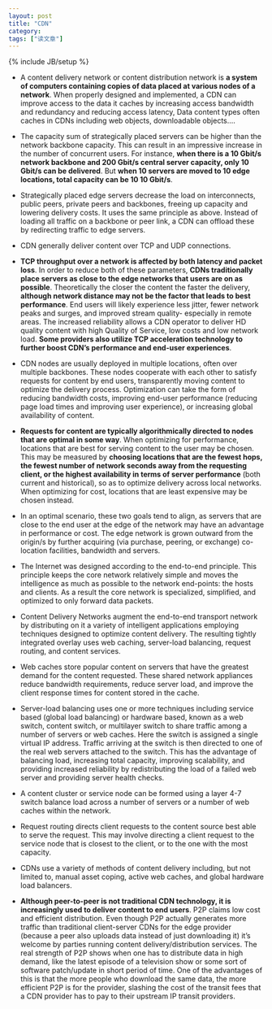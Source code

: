 ```yaml
---
layout: post
title: "CDN"
category: 
tags: ["读文章"]
---
```

{% include JB/setup %}

* A content delivery network or content distribution network is **a system of computers containing copies of data placed at various nodes of a network**. When properly designed and implemented, a CDN can improve access to the data it caches by increasing access bandwidth and redundancy and reducing access latency, Data content types often caches in CDNs including web objects, downloadable objects....

* The capacity sum of strategically placed servers can be higher than the network backbone capacity. This can result in an impressive increase in the number of concurrent users. For instance, **when there is a 10 Gbit/s network backbone and 200 Gbit/s central server capacity, only 10 Gbit/s can be delivered**. But **when 10 servers are moved to 10 edge locations, total capacity can be 10 10 Gbit/s**.

* Strategically placed edge servers decrease the load on interconnects, public peers, private peers and backbones, freeing up capacity and lowering delivery costs. It uses the same principle as above. Instead of loading all traffic on a backbone or peer link, a CDN can offload these by redirecting traffic to edge servers.

* CDN generally deliver content over TCP and UDP connections.

* **TCP throughput over a network is affected by both latency and packet loss**. In order to reduce both of these parameters, **CDNs traditionally place servers as close to the edge networks that users are on as possible**. Theoretically the closer the content the faster the delivery, **although network distance may not be the factor that leads to best performance**. End users will likely experience less jitter, fewer network peaks and surges, and improved stream quality- especially in remote areas. The increased reliability allows a CDN operator to deliver HD quality content with high Quality of Service, low costs and low network load. **Some providers also utilize TCP acceleration technology to further boost CDN’s performance and end-user experiences**.

* CDN nodes are usually deployed in multiple locations, often over multiple backbones. These nodes cooperate with each other to satisfy requests for content by end users, transparently moving content to optimize the delivery process. Optimization can take the form of reducing bandwidth costs, improving end-user performance (reducing page load times and improving user experience), or increasing global availability of content.

* **Requests for content are typically algorithmically directed to nodes that are optimal in some way**. When optimizing for performance, locations that are best for serving content to the user may be chosen. This may be measured by **choosing locations that are the fewest hops, the fewest number of network seconds away from the requesting client, or the highest availability in terms of server performance** (both current and historical), so as to optimize delivery across local networks. When optimizing for cost, locations that are least expensive may be chosen instead.

* In an optimal scenario, these two goals tend to align, as servers that are close to the end user at the edge of the network may have an advantage in performance or cost. The edge network is grown outward from the origin/s by further acquiring (via purchase, peering, or exchange) co- location facilities, bandwidth and servers.

* The Internet was designed according to the end-to-end principle. This principle keeps the core network relatively simple and moves the intelligence as much as possible to the network end-points: the hosts and clients. As a result the core network is specialized, simplified, and optimized to only forward data packets.

* Content Delivery Networks augment the end-to-end transport network by distributing on it a variety of intelligent applications employing techniques designed to optimize content delivery. The resulting tightly integrated overlay uses web caching, server-load balancing, request routing, and content services.

* Web caches store popular content on servers that have the greatest demand for the content requested. These shared network appliances reduce bandwidth requirements, reduce server load, and improve the client response times for content stored in the cache.

* Server-load balancing uses one or more techniques including service based (global load balancing) or hardware based, known as a web switch, content switch, or multilayer switch to share traffic among a number of servers or web caches. Here the switch is assigned a single virtual IP address. Traffic arriving at the switch is then directed to one of the real web servers attached to the switch. This has the advantage of balancing load, increasing total capacity, improving scalability, and providing increased reliability by redistributing the load of a failed web server and providing server health checks.

* A content cluster or service node can be formed using a layer 4-7 switch balance load across a number of servers or a number of web caches within the network.

* Request routing directs client requests to the content source best able to serve the request. This may involve directing a client request to the service node that is closest to the client, or to the one with the most capacity.

* CDNs use a variety of methods of content delivery including, but not limited to, manual asset coping, active web caches, and global hardware load balancers.

* **Although peer-to-peer is not traditional CDN technology, it is increasingly used to deliver content to end users**. P2P claims low cost and efficient distribution. Even though P2P actually generates more traffic than traditional client-server CDNs for the edge provider (because a
peer also uploads data instead of just downloading it) it’s welcome by parties running content delivery/distribution services. The real strength of P2P shows when one has to distribute data in high demand, like the latest episode of a television show or some sort of software patch/update in short period of time. One of the advantages of this is that the more people who download the same data, the more efficient P2P is for the provider, slashing the cost of the transit fees that a CDN provider has to pay to their upstream IP transit providers.